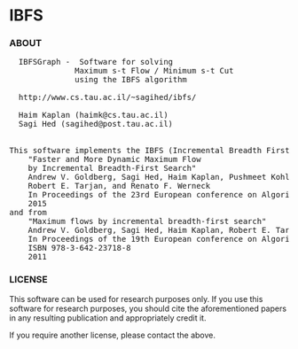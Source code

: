 # IBFS

### ABOUT
<pre>
  IBFSGraph -  Software for solving                    
              Maximum s-t Flow / Minimum s-t Cut      
              using the IBFS algorithm                
                                                       
  http://www.cs.tau.ac.il/~sagihed/ibfs/               
                                                       
  Haim Kaplan (haimk@cs.tau.ac.il)                     
  Sagi Hed (sagihed@post.tau.ac.il)                    
                                                       

This software implements the IBFS (Incremental Breadth First Search) maximum flow algorithm from
	"Faster and More Dynamic Maximum Flow
	by Incremental Breadth-First Search"
	Andrew V. Goldberg, Sagi Hed, Haim Kaplan, Pushmeet Kohli,
	Robert E. Tarjan, and Renato F. Werneck
	In Proceedings of the 23rd European conference on Algorithms, ESA'15
	2015
and from
	"Maximum flows by incremental breadth-first search"
	Andrew V. Goldberg, Sagi Hed, Haim Kaplan, Robert E. Tarjan, and Renato F. Werneck.
	In Proceedings of the 19th European conference on Algorithms, ESA'11, pages 457-468.
	ISBN 978-3-642-23718-8
	2011
</pre>

### LICENSE
This software can be used for research purposes only.
If you use this software for research purposes, you should cite the aforementioned papers
in any resulting publication and appropriately credit it.

If you require another license, please contact the above.
